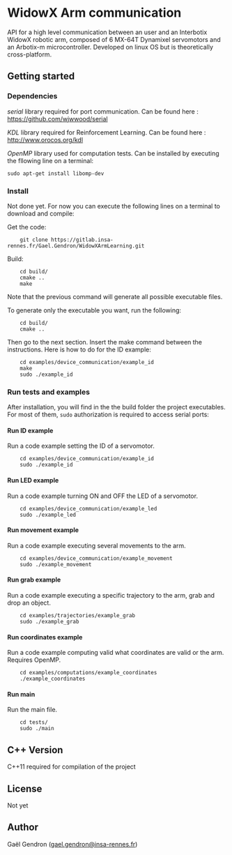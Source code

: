 # WidowX Arm communication

API for a high level communication between an user and an Interbotix WidowX robotic arm, composed of 6 MX-64T Dynamixel servomotors and an Arbotix-m microcontroller.
Developed on linux OS but is theoretically cross-platform.


## Getting started


### Dependencies

*serial* library required for port communication.
Can be found here : <https://github.com/wjwwood/serial>

*KDL* library required for Reinforcement Learning.
Can be found here : <http://www.orocos.org/kdl>

*OpenMP* library used for computation tests.
Can be installed by executing the fllowing line on a terminal:
```
sudo apt-get install libomp-dev
```

### Install

Not done yet. For now you can execute the following lines on a terminal to download and compile:

Get the code:
```
    git clone https://gitlab.insa-rennes.fr/Gael.Gendron/WidowXArmLearning.git
```

Build:
```
    cd build/
    cmake ..
    make
```

<div class="note">
Note that the previous command will generate all possible executable files.
</div>

To generate only the executable you want, run the following:
```
    cd build/
    cmake ..
```

Then go to the next section. Insert the make command between the instructions. Here is how to do for the ID example:
```
    cd examples/device_communication/example_id
    make
    sudo ./example_id
```


### Run tests and examples

After installation, you will find in the the build folder the project executables. For most of them, `sudo` authorization is required to access serial ports:

#### Run ID example

Run a code example setting the ID of a servomotor. 
```
    cd examples/device_communication/example_id
    sudo ./example_id
```

#### Run LED example

Run a code example turning ON and OFF the LED of a servomotor. 
```
    cd examples/device_communication/example_led
    sudo ./example_led
```

#### Run movement example

Run a code example executing several movements to the arm. 
```
    cd examples/device_communication/example_movement
    sudo ./example_movement
```

#### Run grab example

Run a code example executing a specific trajectory to the arm, grab and drop an object.
```
    cd examples/trajectories/example_grab
    sudo ./example_grab
```

#### Run coordinates example

Run a code example computing valid what coordinates are valid or the arm. Requires OpenMP.
```
    cd examples/computations/example_coordinates
    ./example_coordinates
```

#### Run main

Run the main file. 
```
    cd tests/
    sudo ./main
```


## C++ Version

C++11 required for compilation of the project


## License

Not yet


## Author

Gaël Gendron (gael.gendron@insa-rennes.fr)